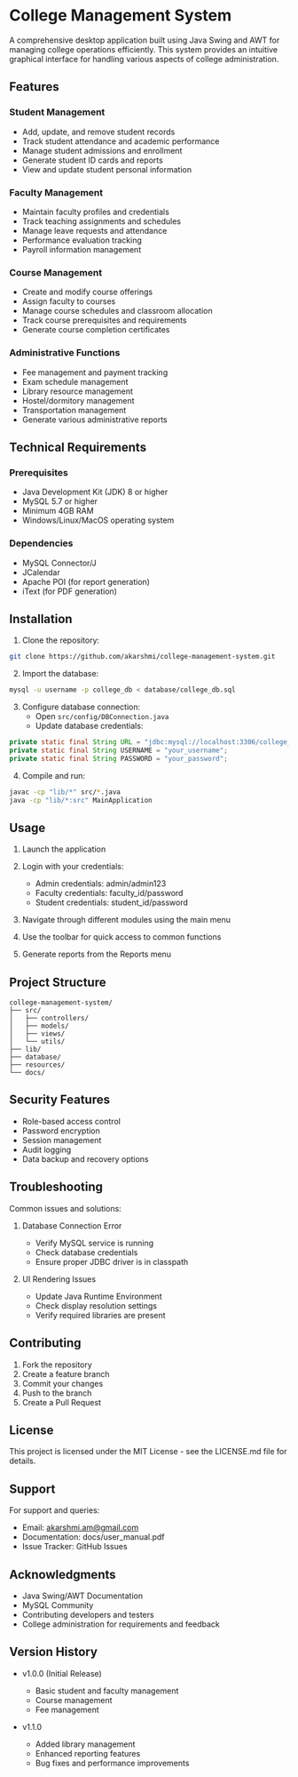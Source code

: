 # College Management System

A comprehensive desktop application built using Java Swing and AWT for managing college operations efficiently. This system provides an intuitive graphical interface for handling various aspects of college administration.

## Features

### Student Management
- Add, update, and remove student records
- Track student attendance and academic performance
- Manage student admissions and enrollment
- Generate student ID cards and reports
- View and update student personal information

### Faculty Management 
- Maintain faculty profiles and credentials
- Track teaching assignments and schedules
- Manage leave requests and attendance
- Performance evaluation tracking
- Payroll information management

### Course Management
- Create and modify course offerings
- Assign faculty to courses
- Manage course schedules and classroom allocation
- Track course prerequisites and requirements
- Generate course completion certificates

### Administrative Functions
- Fee management and payment tracking
- Exam schedule management
- Library resource management
- Hostel/dormitory management
- Transportation management
- Generate various administrative reports

## Technical Requirements

### Prerequisites
- Java Development Kit (JDK) 8 or higher
- MySQL 5.7 or higher
- Minimum 4GB RAM
- Windows/Linux/MacOS operating system

### Dependencies
- MySQL Connector/J
- JCalendar
- Apache POI (for report generation)
- iText (for PDF generation)

## Installation

1. Clone the repository:
```bash
git clone https://github.com/akarshmi/college-management-system.git
```

2. Import the database:
```bash
mysql -u username -p college_db < database/college_db.sql
```

3. Configure database connection:
   - Open `src/config/DBConnection.java`
   - Update database credentials:
```java
private static final String URL = "jdbc:mysql://localhost:3306/college_db";
private static final String USERNAME = "your_username";
private static final String PASSWORD = "your_password";
```

4. Compile and run:
```bash
javac -cp "lib/*" src/*.java
java -cp "lib/*:src" MainApplication
```

## Usage

1. Launch the application
2. Login with your credentials:
   - Admin credentials: admin/admin123
   - Faculty credentials: faculty_id/password
   - Student credentials: student_id/password

3. Navigate through different modules using the main menu
4. Use the toolbar for quick access to common functions
5. Generate reports from the Reports menu

## Project Structure

```
college-management-system/
├── src/
│   ├── controllers/
│   ├── models/
│   ├── views/
│   └── utils/
├── lib/
├── database/
├── resources/
└── docs/
```

## Security Features

- Role-based access control
- Password encryption
- Session management
- Audit logging
- Data backup and recovery options

## Troubleshooting

Common issues and solutions:

1. Database Connection Error
   - Verify MySQL service is running
   - Check database credentials
   - Ensure proper JDBC driver is in classpath

2. UI Rendering Issues
   - Update Java Runtime Environment
   - Check display resolution settings
   - Verify required libraries are present

## Contributing

1. Fork the repository
2. Create a feature branch
3. Commit your changes
4. Push to the branch
5. Create a Pull Request

## License

This project is licensed under the MIT License - see the LICENSE.md file for details.

## Support

For support and queries:
- Email: akarshmi.am@gmail.com
- Documentation: docs/user_manual.pdf
- Issue Tracker: GitHub Issues

## Acknowledgments

- Java Swing/AWT Documentation
- MySQL Community
- Contributing developers and testers
- College administration for requirements and feedback

## Version History

- v1.0.0 (Initial Release)
  - Basic student and faculty management
  - Course management
  - Fee management

- v1.1.0
  - Added library management
  - Enhanced reporting features
  - Bug fixes and performance improvements
